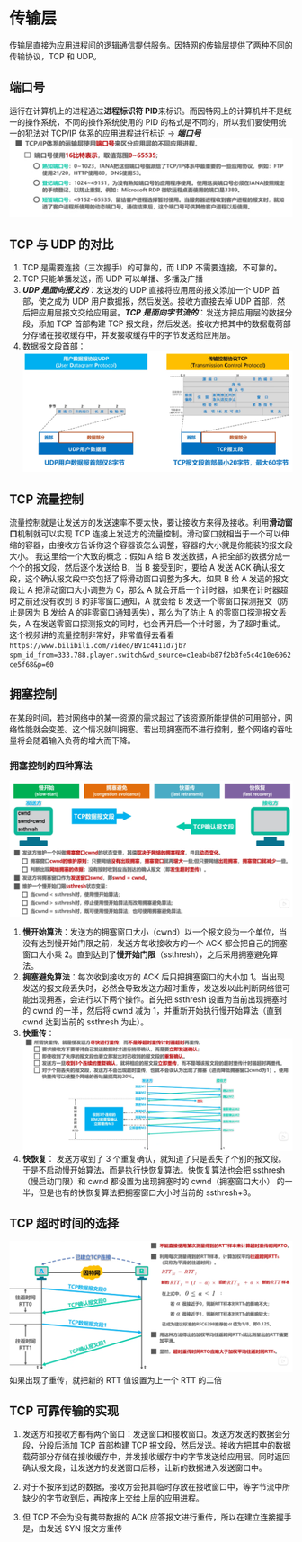 # 传输层

传输层直接为应用进程间的逻辑通信提供服务。因特网的传输层提供了两种不同的传输协议，TCP 和 UDP。

## 端口号

运行在计算机上的进程通过**进程标识符 PID**来标识。而因特网上的计算机并不是统一的操作系统，不同的操作系统使用的 PID 的格式是不同的，所以我们要使用统一的犯法对 TCP/IP 体系的应用进程进行标识 -> **_端口号_**
![Alt](./image/端口号范围.png)

## TCP 与 UDP 的对比

1. TCP 是需要连接（三次握手）的可靠的，而 UDP 不需要连接，不可靠的。
2. TCP 只能单播发送，而 UDP 可以单播、多播及广播
3. **_UDP 是面向报文的_**：发送发的 UDP 直接将应用层的报文添加一个 UDP 首部，使之成为 UDP 用户数据报，然后发送。接收方直接去掉 UDP 首部，然后把应用层报文交给应用层。**_TCP 是面向字节流的_**：发送方把应用层的数据分段，添加 TCP 首部构建 TCP 报文段，然后发送。接收方把其中的数据载荷部分存储在接收缓存中，并发接收缓存中的字节发送给应用层。
4. 数据报文段首部：
   ![Alt](./image/TCP和UDP的报文段首部格式.png)

## TCP 流量控制

流量控制就是让发送方的发送速率不要太快，要让接收方来得及接收。利用**滑动窗口**机制就可以实现 TCP 连接上发送方的流量控制。滑动窗口就相当于一个可以伸缩的容器，由接收方告诉你这个容器该怎么调整，容器的大小就是你能装的报文段大小。
我这里给一个大致的概念：假如 A 给 B 发送数据，A 把全部的数据分成一个个的报文段，然后逐个发送给 B，当 B 接受到时，要给 A 发送 ACK 确认报文段，这个确认报文段中交包括了将滑动窗口调整为多大。如果 B 给 A 发送的报文段让 A 把滑动窗口大小调整为 0，那么 A 就会开启一个计时器，如果在计时器超时之前还没有收到 B 的非零窗口通知，A 就会给 B 发送一个零窗口探测报文（防止是因为 B 发给 A 的非零窗口通知丢失），那么为了防止 A 的零窗口探测报文丢失，A 在发送零窗口探测报文的同时，也会再开启一个计时器，为了超时重试。
这个视频讲的流量控制非常好，非常值得去看看`https://www.bilibili.com/video/BV1c4411d7jb?spm_id_from=333.788.player.switch&vd_source=c1eab4b87f2b3fe5c4d10e6062ce5f68&p=60`

## 拥塞控制

在某段时间，若对网络中的某一资源的需求超过了该资源所能提供的可用部分，网络性能就会变差。这个情况就叫拥塞。若出现拥塞而不进行控制，整个网络的吞吐量将会随着输入负荷的增大而下降。

### 拥塞控制的四种算法

![Alt](./image/拥塞控制算法.png)

1. **慢开始算法**：发送方的拥塞窗口大小（cwnd）以一个报文段为一个单位，当没有达到慢开始门限之前，发送方每收接收方的一个 ACK 都会把自己的拥塞窗口大小乘 2。直到达到了**慢开始门限**（ssthresh），之后采用拥塞避免算法。
2. **拥塞避免算法**：每次收到接收方的 ACK 后只把拥塞窗口的大小加 1。当出现发送的报文段丢失时，必然会导致发送方超时重传，发送发以此判断网络很可能出现拥塞，会进行以下两个操作。首先把 ssthresh 设置为当前出现拥塞时的 cwnd 的一半，然后将 cwnd 减为 1，并重新开始执行慢开始算法（直到 cwnd 达到当前的 ssthresh 为止）。
3. **快重传**：
   ![Alt](./image/快重传算法.png)
4. **快恢复**：
   发送方收到了 3 个重复确认，就知道了只是丢失了个别的报文段。于是不启动慢开始算法，而是执行快恢复算法。快恢复算法也会把 ssthresh（慢启动门限）和 cwnd 都设置为出现拥塞时的 cwnd（拥塞窗口大小） 的一半，但是也有的快恢复算法把拥塞窗口大小时当前的 ssthresh+3。

## TCP 超时时间的选择

![Alt](./image/超时重传时间的选择.png)
如果出现了重传，就把新的 RTT 值设置为上一个 RTT 的二倍

## TCP 可靠传输的实现

1. 发送方和接收方都有两个窗口：发送窗口和接收窗口。发送方发送的数据会分段，分段后添加 TCP 首部构建 TCP 报文段，然后发送。接收方把其中的数据载荷部分存储在接收缓存中，并发接收缓存中的字节发送给应用层。同时返回确认报文段，让发送方的发送窗口后移，让新的数据进入发送窗口中。

2. 对于不按序到达的数据，接收方会把其临时存放在接收窗口中，等字节流中所缺少的字节收到后，再按序上交给上层的应用进程。
3. 但 TCP 不会为没有携带数据的 ACK 应答报文进行重传，所以在建立连接握手是，由发送 SYN 报文方重传
